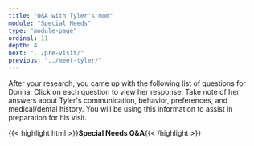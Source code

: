 ```yaml
---
title: "Q&A with Tyler's mom"
module: "Special Needs"
type: "module-page"
ordinal: 11
depth: 4
next: "../pre-visit/"
previous: "../meet-tyler/"
---
```

<form method="post" action="."><div class="pageblock"><p> After your research, you came up with the following list of questions for Donna. Click on each question to view her response. Take note of her answers about Tyler's communication, behavior, preferences, and medical/dental history. You will be using this information to assist in preparation for his visit.  </p>
</div>{{< highlight html >}}<b>Special Needs Q&A</b>{{< /highlight >}}</form>
